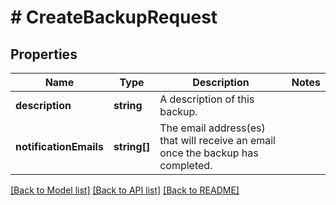 # # CreateBackupRequest

## Properties

Name | Type | Description | Notes
------------ | ------------- | ------------- | -------------
**description** | **string** | A description of this backup. |
**notificationEmails** | **string[]** | The email address(es) that will receive an email once the backup has completed. |

[[Back to Model list]](../../README.md#models) [[Back to API list]](../../README.md#endpoints) [[Back to README]](../../README.md)
